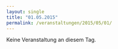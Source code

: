 ```yaml
---
layout: single
title: "01.05.2015"
permalink: /veranstaltungen/2015/05/01/
---
```


Keine Veranstaltung an diesem Tag.
